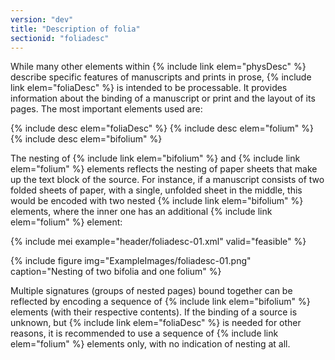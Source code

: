 ```yaml
---
version: "dev"
title: "Description of folia"
sectionid: "foliadesc"
---
```


While many other elements within {% include link elem="physDesc" %} describe specific features of manuscripts and prints in prose, {% include link elem="foliaDesc" %} is intended to be processable. It provides information about the binding of a manuscript or print and the layout of its pages. The most important elements used are:

{% include desc elem="foliaDesc" %}
{% include desc elem="folium" %}
{% include desc elem="bifolium" %}

The nesting of {% include link elem="bifolium" %} and {% include link elem="folium" %} elements reflects the nesting of paper sheets that make up the text block of the source. For instance, if a manuscript consists of two folded sheets of paper, with a single, unfolded sheet in the middle, this would be encoded with two nested {% include link elem="bifolium" %} elements, where the inner one has an additional {% include link elem="folium" %} element:

{% include mei example="header/foliadesc-01.xml" valid="feasible" %}

{% include figure img="ExampleImages/foliadesc-01.png" caption="Nesting of two bifolia and one folium" %}

Multiple signatures (groups of nested pages) bound together can be reflected by encoding a sequence of {% include link elem="bifolium" %} elements (with their respective contents). If the binding of a source is unknown, but {% include link elem="foliaDesc" %} is needed for other reasons, it is recommended to use a sequence of {% include link elem="folium" %} elements only, with no indication of nesting at all.
